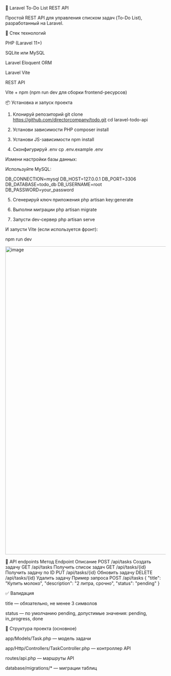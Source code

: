 📌 Laravel To-Do List REST API

Простой REST API для управления списком задач (To-Do List), разработанный на Laravel.

🔧 Стек технологий

PHP (Laravel 11+)

SQLite или MySQL

Laravel Eloquent ORM

Laravel Vite

REST API

Vite + npm (npm run dev для сборки frontend-ресурсов)

📦 Установка и запуск проекта
1. Клонируй репозиторий
git clone https://github.com/directorcompany/todo.git
cd laravel-todo-api

2. Установи зависимости PHP
composer install

3. Установи JS-зависимости
npm install

4. Сконфигурируй .env
cp .env.example .env


Измени настройки базы данных:

Используйте MySQL:

DB_CONNECTION=mysql
DB_HOST=127.0.0.1
DB_PORT=3306
DB_DATABASE=todo_db
DB_USERNAME=root
DB_PASSWORD=your_password

5. Сгенерируй ключ приложения
php artisan key:generate

6. Выполни миграции
php artisan migrate

7. Запусти dev-сервер
php artisan serve


И запусти Vite (если используется фронт):

npm run dev

<img width="1917" height="967" alt="image" src="https://github.com/user-attachments/assets/f02e6f39-5685-4e32-a33c-44696bee3838" />

📌 API endpoints
Метод	Endpoint	Описание
POST	/api/tasks	Создать задачу
GET	/api/tasks	Получить список задач
GET	/api/tasks/{id}	Получить задачу по ID
PUT	/api/tasks/{id}	Обновить задачу
DELETE	/api/tasks/{id}	Удалить задачу
Пример запроса POST /api/tasks
{
  "title": "Купить молоко",
  "description": "2 литра, срочно",
  "status": "pending"
}

✅ Валидация


title — обязательно, не менее 3 символов

status — по умолчанию pending, допустимые значения: pending, in_progress, done

📁 Структура проекта (основное)

app/Models/Task.php — модель задачи

app/Http/Controllers/TaskController.php — контроллер API

routes/api.php — маршруты API

database/migrations/* — миграции таблиц
